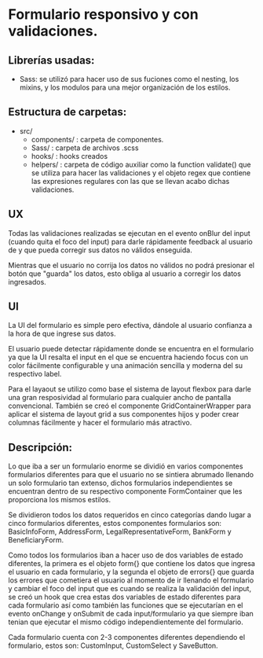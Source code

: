 # Formulario responsivo y con validaciones.

## Librerías usadas:
  - Sass: se utilizó para hacer uso de sus fuciones como el nesting, los mixins, y los modulos para una mejor organización de los estilos.

## Estructura de carpetas:

- src/ 
	- components/ : carpeta de componentes. 
	- Sass/ : carpeta de archivos .scss 
	- hooks/ : hooks creados
	- helpers/ : carpeta de código auxiliar como la function validate() que se utiliza para hacer las validaciones y el objeto regex que contiene las expresiones regulares con las que se llevan acabo dichas validaciones.

## UX

Todas las validaciones realizadas se ejecutan en el evento onBlur  del input (cuando quita el foco del input) para darle rápidamente feedback al usuario de y que pueda corregir sus datos no válidos enseguida.

Mientras que el usuario no corrija los datos no válidos no podrá presionar el botón que "guarda" los datos, esto obliga al usuario a corregir los datos ingresados.

## UI

La UI del formulario es simple pero efectiva, dándole al usuario confianza a la hora de que ingrese sus datos.

El usuario puede detectar rápidamente donde se encuentra en el formulario ya que la UI resalta el input en el que se encuentra haciendo focus con un color fácilmente configurable y una animación sencilla y moderna del su respectivo label.

Para el layaout se utilizo como base el sistema de layout flexbox para darle una gran resposividad al formulario para cualquier ancho de pantalla convencional. También se creó el componente GridContainerWrapper para aplicar el sistema de layout grid a sus componentes hijos y poder crear columnas fácilmente y hacer el formulario más atractivo.

## Descripción:

Lo que iba a ser un formulario enorme se dividió en varios componentes formularios diferentes para que el usuario no se sintiera abrumado llenando un solo formulario tan extenso, dichos formularios independientes se encuentran dentro de su respectivo componente FormContainer que les proporciona los mismos estilos.

Se dividieron todos los datos requeridos en cinco categorías dando lugar a cinco formularios diferentes, estos componentes formularios son: BasicInfoForm, AddressForm, LegalRepresentativeForm, BankForm y BeneficiaryForm. 

Como todos los formularios iban a hacer uso de dos variables de estado diferentes, la primera es el objeto form{} que contiene los datos que ingresa el usuario en cada formulario, y la segunda el objeto de errors{} que guarda los errores que cometiera el usuario al momento de ir llenando el formulario y cambiar el foco del input que es cuando se realiza la validación del input, se creó un hook que crea estas dos variables de estado diferentes para cada formulario así como también las funciones que se ejecutarían en el evento onChange y onSubmit de cada input/formulario ya que siempre iban tenian que ejecutar el mismo código independientemente del formulario.

Cada formulario cuenta con 2-3 componentes diferentes dependiendo el formulario, estos son: CustomInput, CustomSelect y SaveButton.
